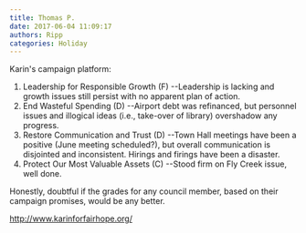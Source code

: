 ```yaml
---
title: Thomas P.
date: 2017-06-04 11:09:17
authors: Ripp
categories: Holiday
---
```


 Karin's campaign platform:
1. Leadership for Responsible Growth (F)
--Leadership is lacking and growth issues still persist with no apparent plan of action. 
2. End Wasteful Spending (D)
--Airport debt was refinanced, but personnel issues and illogical ideas (i.e., take-over of library) overshadow any progress. 
3. Restore Communication and Trust (D)
--Town Hall meetings have been a positive (June meeting scheduled?), but overall communication is disjointed and inconsistent. Hirings and firings have been a disaster. 
4. Protect Our Most Valuable Assets (C)
--Stood firm on Fly Creek issue, well done.

Honestly, doubtful if the grades for any council member, based on their campaign promises, would be any better. 

http://www.karinforfairhope.org/